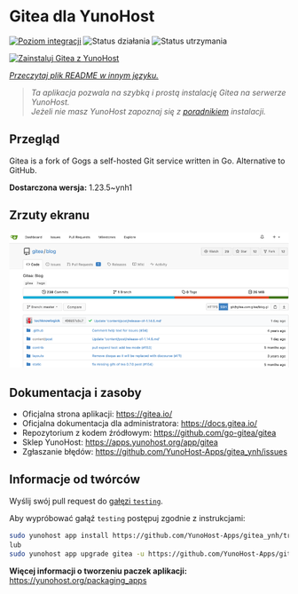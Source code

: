 <!--
To README zostało automatycznie wygenerowane przez <https://github.com/YunoHost/apps/tree/master/tools/readme_generator>
Nie powinno być ono edytowane ręcznie.
-->

# Gitea dla YunoHost

[![Poziom integracji](https://apps.yunohost.org/badge/integration/gitea)](https://ci-apps.yunohost.org/ci/apps/gitea/)
![Status działania](https://apps.yunohost.org/badge/state/gitea)
![Status utrzymania](https://apps.yunohost.org/badge/maintained/gitea)

[![Zainstaluj Gitea z YunoHost](https://install-app.yunohost.org/install-with-yunohost.svg)](https://install-app.yunohost.org/?app=gitea)

*[Przeczytaj plik README w innym języku.](./ALL_README.md)*

> *Ta aplikacja pozwala na szybką i prostą instalację Gitea na serwerze YunoHost.*  
> *Jeżeli nie masz YunoHost zapoznaj się z [poradnikiem](https://yunohost.org/install) instalacji.*

## Przegląd

Gitea is a fork of Gogs a self-hosted Git service written in Go. Alternative to GitHub.


**Dostarczona wersja:** 1.23.5~ynh1

## Zrzuty ekranu

![Zrzut ekranu z Gitea](./doc/screenshots/screenshot.png)

## Dokumentacja i zasoby

- Oficjalna strona aplikacji: <https://gitea.io/>
- Oficjalna dokumentacja dla administratora: <https://docs.gitea.io/>
- Repozytorium z kodem źródłowym: <https://github.com/go-gitea/gitea>
- Sklep YunoHost: <https://apps.yunohost.org/app/gitea>
- Zgłaszanie błędów: <https://github.com/YunoHost-Apps/gitea_ynh/issues>

## Informacje od twórców

Wyślij swój pull request do [gałęzi `testing`](https://github.com/YunoHost-Apps/gitea_ynh/tree/testing).

Aby wypróbować gałąź `testing` postępuj zgodnie z instrukcjami:

```bash
sudo yunohost app install https://github.com/YunoHost-Apps/gitea_ynh/tree/testing --debug
lub
sudo yunohost app upgrade gitea -u https://github.com/YunoHost-Apps/gitea_ynh/tree/testing --debug
```

**Więcej informacji o tworzeniu paczek aplikacji:** <https://yunohost.org/packaging_apps>
